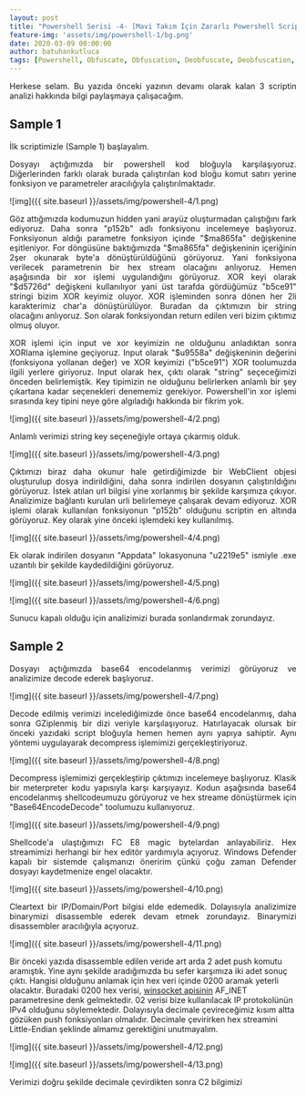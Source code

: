 ```yaml
---
layout: post
title: "Powershell Serisi -4- [Mavi Takım İçin Zararlı Powershell Script Analizi Part 2]"
feature-img: 'assets/img/powershell-1/bg.png'
date: 2020-03-09 00:00:00
author: batuhankutluca
tags: [Powershell, Obfuscate, Obfuscation, Deobfuscate, Deobfuscation, Enhanced Logging, Logging, Module Logging, Script Block Logging, Transcription]
---
```


<p align="justify">Herkese selam. Bu yazıda önceki yazının devamı olarak kalan 3 scriptin analizi hakkında bilgi paylaşmaya çalışacağım.</p> 

## Sample 1

İlk scriptimizle (Sample 1) başlayalım.

<p align="justify">Dosyayı açtığımızda bir powershell kod bloğuyla karşılaşıyoruz. Diğerlerinden farklı olarak burada çalıştırılan kod bloğu komut satırı yerine fonksiyon ve parametreler aracılığıyla çalıştırılmaktadır.</p>

![img]({{ site.baseurl }}/assets/img/powershell-4/1.png)

<p align="justify">Göz attığımızda kodumuzun hidden yani arayüz oluşturmadan çalıştığını fark ediyoruz. Daha sonra "p152b" adlı fonksiyonu incelemeye başlıyoruz. Fonksiyonun aldığı parametre fonksiyon içinde "$ma865fa" değişkenine eşitleniyor. For döngüsüne baktığımızda "$ma865fa" değişkeninin içeriğinin 2şer okunarak byte'a dönüştürüldüğünü görüyoruz. Yani fonksiyona verilecek parametrenin bir hex stream olacağını anlıyoruz. Hemen aşağısında bir xor işlemi uygulandığını görüyoruz. XOR keyi olarak "$d5726d" değişkeni kullanılıyor yani üst tarafda gördüğümüz "b5ce91" stringi bizim XOR keyimiz oluyor. XOR işleminden sonra dönen her 2li karakterimiz char'a dönüştürülüyor. Buradan da çıktımızın bir string olacağını anlıyoruz. Son olarak fonksiyondan return edilen veri bizim çıktımız olmuş oluyor.</p>

<p align="justify">XOR işlemi için input ve xor keyimizin ne olduğunu anladıktan sonra XORlama işlemine geçiyoruz. Input olarak "$u9558a" değişkeninin değerini (fonksiyona yollanan değer) ve XOR keyimizi ("b5ce91") XOR toolumuzda ilgili yerlere giriyoruz. Input olarak hex, çıktı olarak "string" seçeceğimizi önceden belirlemiştik. Key tipimizin ne olduğunu belirlerken anlamlı bir şey çıkartana kadar seçenekleri denememiz gerekiyor. Powershell'in xor işlemi sırasında key tipini neye göre algıladığı hakkında bir fikrim yok.</p>

![img]({{ site.baseurl }}/assets/img/powershell-4/2.png)

<p align="justify">Anlamlı verimizi string key seçeneğiyle ortaya çıkarmış olduk.</p>

![img]({{ site.baseurl }}/assets/img/powershell-4/3.png)

<p align="justify">Çıktımızı biraz daha okunur hale getirdiğimizde bir WebClient objesi oluşturulup dosya indirildiğini, daha sonra indirilen dosyanın çalıştırıldığını görüyoruz. İstek atılan url bilgisi yine xorlanmış bir şekilde karşımıza çıkıyor. Analizimize bağlantı kurulan urli belirlemeye çalışarak devam ediyoruz. XOR işlemi olarak kullanılan fonksiyonun "p152b" olduğunu scriptin en altında görüyoruz. Key olarak yine önceki işlemdeki key kullanılmış.</p>

![img]({{ site.baseurl }}/assets/img/powershell-4/4.png)

<p align="justify">Ek olarak indirilen dosyanın "Appdata" lokasyonuna "u2219e5" ismiyle .exe uzantılı bir şekilde kaydedildiğini görüyoruz.</p>

![img]({{ site.baseurl }}/assets/img/powershell-4/5.png)

![img]({{ site.baseurl }}/assets/img/powershell-4/6.png)

<p align="justify">Sunucu kapalı olduğu için analizimizi burada sonlandırmak zorundayız.</p>

## Sample 2

<p align="justify">Dosyayı açtığımızda base64 encodelanmış verimizi görüyoruz ve analizimize decode ederek başlıyoruz.</p>

![img]({{ site.baseurl }}/assets/img/powershell-4/7.png)

<p align="justify">Decode edilmiş verimizi incelediğimizde önce base64 encodelanmış, daha sonra GZiplenmiş bir dizi veriyle karşılaşıyoruz. Hatırlayacak olursak bir önceki yazıdaki script bloğuyla hemen hemen aynı yapıya sahiptir. Aynı yöntemi uygulayarak decompress işlemimizi gerçekleştiriyoruz.</p>

![img]({{ site.baseurl }}/assets/img/powershell-4/8.png)

<p align="justify">Decompress işlemimizi gerçekleştirip çıktımızı incelemeye başlıyoruz. Klasik bir meterpreter kodu yapısıyla karşı karşıyayız. Kodun aşağısında base64 encodelanmış shellcodeumuzu görüyoruz ve hex streame dönüştürmek için "Base64EncodeDecode" toolumuzu kullanıyoruz.</p>

![img]({{ site.baseurl }}/assets/img/powershell-4/9.png)

<p align="justify">Shellcode'a ulaştığımızı FC E8 magic bytelardan anlayabiliriz. Hex streamimizi herhangi bir hex editör yardımıyla açıyoruz. Windows Defender kapalı bir sistemde çalışmanızı öneririm çünkü çoğu zaman Defender dosyayı kaydetmenize engel olacaktır.</p>

![img]({{ site.baseurl }}/assets/img/powershell-4/10.png)

<p align="justify">Cleartext bir IP/Domain/Port bilgisi elde edemedik. Dolayısıyla analizimize binarymizi disassemble ederek devam etmek zorundayız. Binarymizi disassembler aracılığıyla açıyoruz.</p>

![img]({{ site.baseurl }}/assets/img/powershell-4/11.png)

Bir önceki yazıda disassemble edilen veride art arda 2 adet push komutu aramıştık. Yine aynı şekilde aradığımızda bu sefer karşımıza iki adet sonuç çıktı. Hangisi olduğunu anlamak için hex veri içinde 0200 aramak yeterli olacaktır. Buradaki 0200 hex verisi, [winsocket apisinin][msdn] AF_INET parametresine denk gelmektedir. 02 verisi bize kullanılacak IP protokolünün IPv4 olduğunu söylemektedir. Dolayısıyla decimale çevireceğimiz kısım altta gözüken push fonksiyonları olmalıdır. Decimale çevirirken hex streamini Little-Endian şeklinde almamız gerektiğini unutmayalım. 

![img]({{ site.baseurl }}/assets/img/powershell-4/12.png)

![img]({{ site.baseurl }}/assets/img/powershell-4/13.png)

<p align="justify">Verimizi doğru şekilde decimale çevirdikten sonra C2 bilgimizi </p>

[msdn]: https://docs.microsoft.com/en-us/windows/win32/api/winsock2/nf-winsock2-socket
